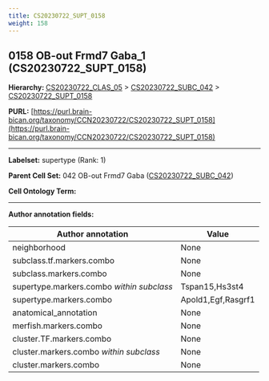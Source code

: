 ```yaml
---
title: CS20230722_SUPT_0158
weight: 158
---
```

## 0158 OB-out Frmd7 Gaba_1 (CS20230722_SUPT_0158)
<b>Hierarchy: </b>
[CS20230722_CLAS_05](../CS20230722_CLAS_05) >
[CS20230722_SUBC_042](../CS20230722_SUBC_042) >
[CS20230722_SUPT_0158](../CS20230722_SUPT_0158)

**PURL:** [https://purl.brain-bican.org/taxonomy/CCN20230722/CS20230722_SUPT_0158](https://purl.brain-bican.org/taxonomy/CCN20230722/CS20230722_SUPT_0158)

---


**Labelset:** supertype (Rank: 1)

**Parent Cell Set:** 042 OB-out Frmd7 Gaba ([CS20230722_SUBC_042](../CS20230722_SUBC_042))



**Cell Ontology Term:** 

[MARKER GENES.]: #


---

[TRANSFERRED ANNOTATIONS.]: #


[AUTHOR ANNOTATION FIELDS.]: #


**Author annotation fields:**

| Author annotation | Value |
|-------------------|-------|
|neighborhood|None|
|subclass.tf.markers.combo|None|
|subclass.markers.combo|None|
|supertype.markers.combo _within subclass_|Tspan15,Hs3st4|
|supertype.markers.combo|Apold1,Egf,Rasgrf1|
|anatomical_annotation|None|
|merfish.markers.combo|None|
|cluster.TF.markers.combo|None|
|cluster.markers.combo _within subclass_|None|
|cluster.markers.combo|None|

